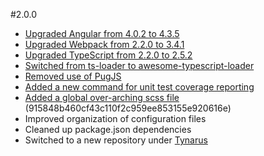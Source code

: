 #2.0.0
* [Upgraded Angular from 4.0.2 to 4.3.5](https://github.com/Tynarus/angular-seed/issues/6)
* [Upgraded Webpack from 2.2.0 to 3.4.1](https://github.com/Tynarus/angular-seed/issues/8)
* [Upgraded TypeScript from 2.2.0 to 2.5.2](https://github.com/Tynarus/angular-seed/issues/7)
* [Switched from ts-loader to awesome-typescript-loader](https://github.com/Tynarus/angular-seed/issues/9)
* [Removed use of PugJS](https://github.com/Tynarus/angular-seed/issues/2)
* [Added a new command for unit test coverage reporting](https://github.com/Tynarus/angular-seed/issues/1)
* [Added a global over-arching scss file](https://github.com/Tynarus/angular-seed/issues/4) (915848b460cf43c110f2c959ee853155e920616e)
* Improved organization of configuration files
* Cleaned up package.json dependencies
* Switched to a new repository under [Tynarus](https://github.com/Tynarus)
